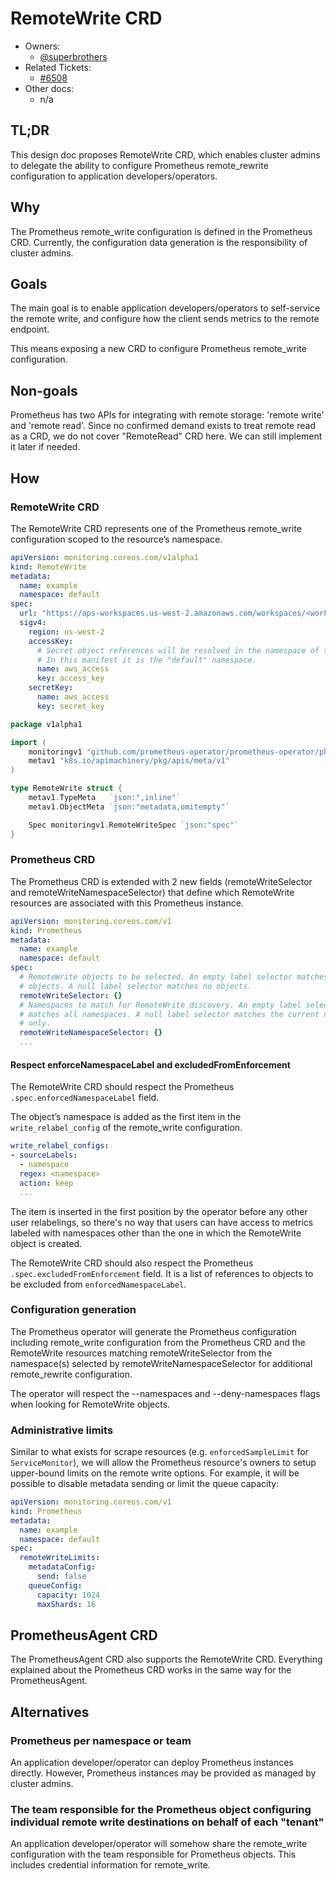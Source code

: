 # RemoteWrite CRD

- Owners:
  - [@superbrothers](https://github.com/superbrothers)
- Related Tickets:
  - [#6508](https://github.com/prometheus-operator/prometheus-operator/issues/6508)
- Other docs:
  - n/a

## TL;DR

This design doc proposes RemoteWrite CRD, which enables cluster admins to delegate the ability to configure Prometheus remote_rewrite configuration to application developers/operators.

## Why

The Prometheus remote_write configuration is defined in the Prometheus CRD. Currently, the configuration data generation is the responsibility of cluster admins.

## Goals

The main goal is to enable application developers/operators to self-service the remote write, and configure how the client sends metrics to the remote endpoint.

This means exposing a new CRD to configure Prometheus remote_write configuration.

## Non-goals

Prometheus has two APIs for integrating with remote storage: 'remote write' and 'remote read'. Since no confirmed demand exists to treat remote read as a CRD, we do not cover "RemoteRead" CRD here. We can still implement it later if needed.

## How

### RemoteWrite CRD

The RemoteWrite CRD represents one of the Prometheus remote_write configuration scoped to the resource’s namespace.

```yaml
apiVersion: monitoring.coreos.com/v1alpha1
kind: RemoteWrite
metadata:
  name: example
  namespace: default
spec:
  url: "https://aps-workspaces.us-west-2.amazonaws.com/workspaces/<workspace id>/api/v1/remote_write"
  sigv4:
    region: us-west-2
    accessKey:
      # Secret object references will be resolved in the namespace of this remoteWrite object.
      # In this manifest it is the "default" namespace.
      name: aws_access
      key: access_key
    secretKey:
      name: aws_access
      key: secret_key
```

```go
package v1alpha1

import (
	monitoringv1 "github.com/prometheus-operator/prometheus-operator/pkg/apis/monitoring/v1"
	metav1 "k8s.io/apimachinery/pkg/apis/meta/v1"
)

type RemoteWrite struct {
	metav1.TypeMeta   `json:",inline"`
	metav1.ObjectMeta `json:"metadata,omitempty"`

	Spec monitoringv1.RemoteWriteSpec `json:"spec"`
}
```

### Prometheus CRD

The Prometheus CRD is extended with 2 new fields (remoteWriteSelector and remoteWriteNamespaceSelector) that define which RemoteWrite resources are associated with this Prometheus instance.

```yaml
apiVersion: monitoring.coreos.com/v1
kind: Prometheus
metadata:
  name: example
  namespace: default
spec:
  # RemoteWrite objects to be selected. An empty label selector matches all
  # objects. A null label selector matches no objects.
  remoteWriteSelector: {}
  # Namespaces to match for RemoteWrite discovery. An empty label selector
  # matches all namespaces. A null label selector matches the current namespace
  # only.
  remoteWriteNamespaceSelector: {}
  ...
```

#### Respect enforceNamespaceLabel and excludedFromEnforcement

The RemoteWrite CRD should respect the Prometheus `.spec.enforcedNamespaceLabel` field.

The object’s namespace is added as the first item in the `write_relabel_config` of the remote_write configuration.

```yaml
write_relabel_configs:
- sourceLabels:
  - namespace
  regex: <namespace>
  action: keep
  ...
```

The item is inserted in the first position by the operator before any other user relabelings, so there's no way that users can have access to metrics labeled with namespaces other than the one in which the RemoteWrite object is created.

The RemoteWrite CRD should also respect the Prometheus `.spec.excludedFromEnforcement` field. It is a list of references to objects to be excluded from `enforcedNamespaceLabel`.

### Configuration generation

The Prometheus operator will generate the Prometheus configuration including remote_write configuration from the Prometheus CRD and the RemoteWrite resources matching remoteWriteSelector from the namespace(s) selected by remoteWriteNamespaceSelector for additional remote_rewrite configuration.

The operator will respect the --namespaces and --deny-namespaces flags when looking for RemoteWrite objects.

### Administrative limits

Similar to what exists for scrape resources (e.g. `enforcedSampleLimit` for  `ServiceMonitor`), we will allow the Prometheus resource's owners to setup upper-bound limits on the remote write options. For example, it will be possible to disable metadata sending or limit the queue capacity:

```yaml
apiVersion: monitoring.coreos.com/v1
kind: Prometheus
metadata:
  name: example
  namespace: default
spec:
  remoteWriteLimits:
    metadataConfig:
      send: false
    queueConfig:
      capacity: 1024
      maxShards: 16
```

## PrometheusAgent CRD

The PrometheusAgent CRD also supports the RemoteWrite CRD. Everything explained about the Prometheus CRD works in the same way for the PrometheusAgent.

## Alternatives

### Prometheus per namespace or team

An application developer/operator can deploy Prometheus instances directly. However, Prometheus instances may be provided as managed by cluster admins.

### The team responsible for the Prometheus object configuring individual remote write destinations on behalf of each "tenant"

An application developer/operator will somehow share the remote_write configuration with the team responsible for Prometheus objects. This includes credential information for remote_write.
